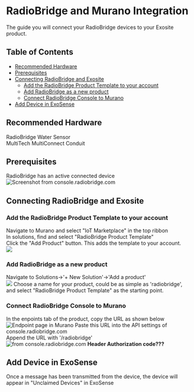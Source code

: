 # RadioBridge and Murano Integration
The guide you will connect your RadioBridge devices to your Exosite product.

## Table of Contents
   * [Recommended Hardware](#recommended-hardware)
   * [Prerequisites](#prerequisites)
   * [Connecting RadioBridge and Exosite](#connecting-radiobridge-and-exosite)
      * [Add the RadioBridge Product Template to your account](#add-the-radiobridge-product-template-to-your-account)
      * [Add RadioBridge as a new product](#add-radiobridge-as-a-new-product)
      * [Connect RadioBridge Console to Murano](#connect-radiobridge-console-to-murano)
   * [Add Device in ExoSense](#add-device-in-exosense)


## Recommended Hardware
RadioBridge Water Sensor\
MultiTech MultiConnect Conduit

## Prerequisites
RadioBridge has an active connected device
![Screenshot from console.radiobridge.com](../../assets/RadioBridge/RadioBridgeDeviceActive.png)

## Connecting RadioBridge and Exosite
### Add the RadioBridge Product Template to your account
Navigate to Murano and select "IoT Marketplace" in the top ribbon\
In solutions, find and select "RadioBridge Product Template"\
Click the "Add Product" button. This adds the template to your account.\
![](../../assets/RadioBridge/RadioBridgeExchangeElement.png)


### Add RadioBridge as a new product
Navigate to Solutions->'+ New Solution'->'Add a product'\
![](../../assets/RadioBridge/CreateNewProduct.png)
Choose a name for your product, could be as simple as 'radiobridge', and select "RadioBridge Product Template" as the starting point.

### Connect RadioBridge Console to Murano
In the enpoints tab of the product, copy the URL as shown below\
![Endpoint page in Murano](../../assets/RadioBridge/EndpointURL.png)
Paste this URL into the API settings of console.radiobridge.com\
Append the URL with '/radiobridge'\
![from console.radiobridge.com](../../assets/RadioBridge/RadioBridgeConsoleAPI.png)
**Header Authorization code???**

## Add Device in ExoSense
Once a message has been transmitted from the device, the device will appear in "Unclaimed Devices" in ExoSense

